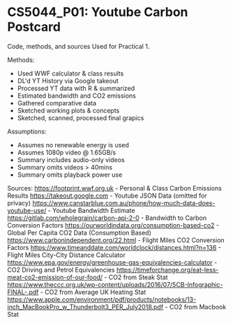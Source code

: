 # CS5044_P01: Youtube Carbon Postcard
Code, methods, and sources Used for Practical 1.

Methods:
* Used WWF calculator & class results
* DL'd YT History via Google takeout
* Processed YT data with R & summarized
* Estimated bandwidth and CO2 emissions
* Gathered comparative data
* Sketched working plots & concepts
* Sketched, scanned, processed final grapics

Assumptions:
* Assumes no renewable energy is used
* Assumes 1080p video @ 1.65GB/s
* Summary includes audio-only videos
* Summary omits videos > 40mins
* Summary omits playback power use

Sources:
https://footprint.wwf.org.uk - Personal & Class Carbon Emissions Results
https://takeout.google.com - Youtube JSON Data (omitted for privacy)
https://www.canstarblue.com.au/phone/how-much-data-does-youtube-use/ - Youtube Bandwidth Estimate
https://gitlab.com/wholegrain/carbon-api-2-0 - Bandwidth to Carbon Conversion Factors
https://ourworldindata.org/consumption-based-co2 - Global Per Capita CO2 Data (Consumption Based)
https://www.carbonindependent.org/22.html - Flight Miles CO2 Conversion Factors
https://www.timeanddate.com/worldclock/distances.html?n=136 - Flight Miles City-City Distance Calculator 
https://www.epa.gov/energy/greenhouse-gas-equivalencies-calculator - CO2 Driving and Petrol Equivalencies
https://timeforchange.org/eat-less-meat-co2-emission-of-our-food/ - CO2 from Steak Stat
https://www.theccc.org.uk/wp-content/uploads/2016/07/5CB-Infographic-FINAL-.pdf - CO2 from Average UK Heating Stat
https://www.apple.com/environment/pdf/products/notebooks/13-inch_MacBookPro_w_Thunderbolt3_PER_July2018.pdf - CO2 from Macbook Stat

